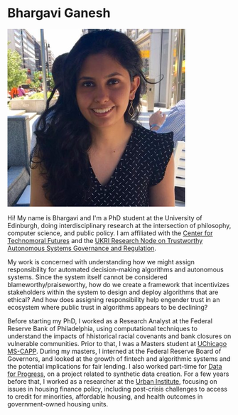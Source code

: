 # Bhargavi Ganesh

![Bhargavi](bhargspic.jpg)

Hi! My name is Bhargavi and I'm a PhD student at the University of Edinburgh, doing interdisciplinary research at the intersection of philosophy, computer science, and public policy. I am affiliated with the [Center for Technomoral Futures](https://https://efi.ed.ac.uk/centre-technomoral-futures/) and the [UKRI Research Node on Trustworthy Autonomous Systems Governance and Regulation](https://governance.tas.ac.uk/).

My work is concerned with understanding how we might assign responsibility for automated decision-making algorithms and autonomous systems. Since the system itself cannot be considered blameworthy/praiseworthy, how do we create a framework that incentivizes stakeholders within the system to design and deploy algorithms that are ethical? And how does assigning responsibility help engender trust in an ecosystem where public trust in algorithms appears to be declining?

Before starting my PhD, I worked as a Research Analyst at the Federal Reserve Bank of Philadelphia, using computational techniques to understand the impacts of hhistorical racial covenants and bank closures on vulnerable communities. Prior to that, I was a Masters student at [UChicago MS-CAPP](capp.cs.uchicago.edu). During my masters, I interned at the Federal Reserve Board of Governors, and looked at the growth of fintech and algorithmic systems and the potential implications for fair lending. I also worked part-time for [Data for Progress](https://www.dataforprogress.org/), on a project related to synthetic data creation. For a few years before that, I worked as a researcher at the [Urban Institute](https://www.urban.org/), focusing on issues in housing finance policy, including post-crisis challenges to access to credit for minorities, affordable housing, and health outcomes in government-owned housing units.
